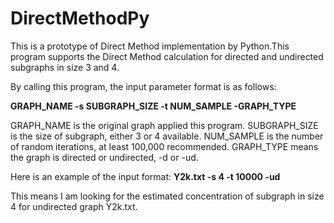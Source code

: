 # DirectMethodPy
This is a prototype of Direct Method implementation by Python.This program supports the Direct Method calculation for directed and undirected subgraphs in size 3 and 4.

By calling this program, the input parameter format is as follows:

**GRAPH_NAME -s SUBGRAPH_SIZE -t NUM_SAMPLE -GRAPH_TYPE**

GRAPH_NAME is the original graph applied this program.
SUBGRAPH_SIZE is the size of subgraph, either 3 or 4 available.
NUM_SAMPLE is the number of random iterations, at least 100,000 recommended.
GRAPH_TYPE means the graph is directed or undirected, -d or -ud.

Here is an example of the input format:
**Y2k.txt -s 4 -t 10000 -ud**

This means I am looking for the estimated concentration of subgraph in size 4 for undirected graph Y2k.txt.
